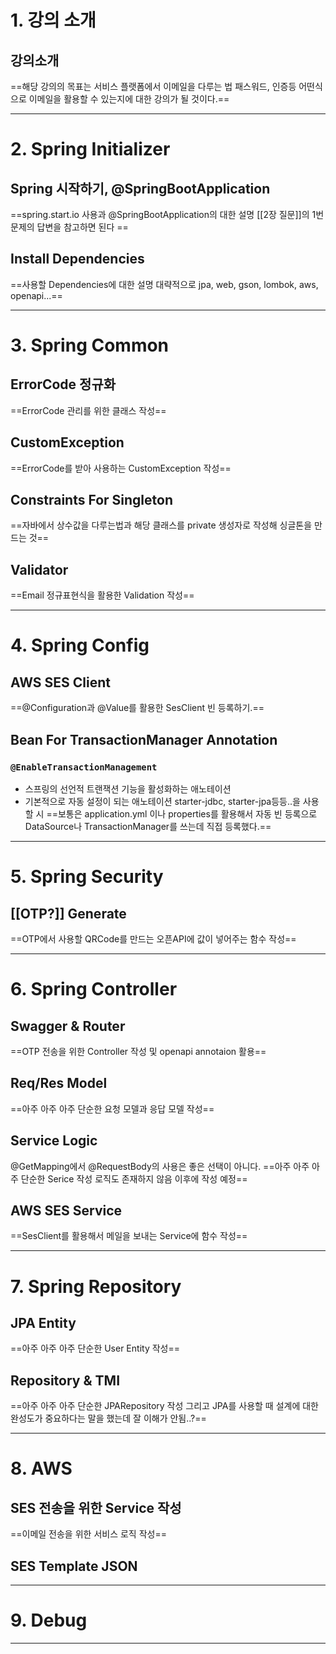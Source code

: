 # 1. 강의 소개
## 강의소개
==해당 강의의 목표는 서비스 플랫폼에서 이메일을 다루는 법 패스워드, 인증등 어떤식으로 이메일을 활용할 수 있는지에 대한 강의가 될 것이다.==
****
# 2. Spring Initializer
## Spring 시작하기, @SpringBootApplication
==spring.start.io 사용과 @SpringBootApplication의 대한 설명 [[2장 질문]]의 1번 문제의 답변을 참고하면 된다 ==
## Install Dependencies
==사용할 Dependencies에 대한 설명 대략적으로 jpa, web, gson, lombok, aws, openapi...==
****
# 3. Spring Common
## ErrorCode 정규화
==ErrorCode 관리를 위한 클래스 작성==
## CustomException
==ErrorCode를 받아 사용하는 CustomException 작성==
## Constraints For Singleton
==자바에서 상수값을 다루는법과 해당 클래스를 private 생성자로 작성해 싱글톤을 만드는 것==
## Validator
==Email 정규표현식을 활용한 Validation 작성==

****
# 4. Spring Config
## AWS SES Client
==@Configuration과 @Value를 활용한 SesClient 빈 등록하기.==
## Bean For TransactionManager Annotation
### `@EnableTransactionManagement`
- 스프링의 선언적 트랜잭션 기능을 활성화하는 애노테이션
- 기본적으로 자동 설정이 되는 애노테이션 starter-jdbc, starter-jpa등등..을 사용할 시
==보통은 application.yml 이나 properties를 활용해서 자동 빈 등록으로 DataSource나 TransactionManager를 쓰는데 직접 등록했다.==

****
# 5. Spring Security
## [[OTP?]] Generate
==OTP에서 사용할 QRCode를 만드는 오픈API에 값이 넣어주는 함수 작성==

****
# 6. Spring Controller
## Swagger & Router
==OTP 전송을 위한 Controller 작성 및 openapi annotaion 활용==
## Req/Res Model
==아주 아주 아주 단순한 요청 모델과 응답 모델 작성==
## Service Logic
@GetMapping에서 @RequestBody의 사용은 좋은 선택이 아니다.
==아주 아주 아주 단순한 Serice 작성 로직도 존재하지 않음 이후에 작성 예정==
## AWS SES Service
==SesClient를 활용해서 메일을 보내는 Service에 함수 작성==

****
# 7. Spring Repository
## JPA Entity
==아주 아주 아주 단순한 User Entity 작성==
## Repository & TMI
==아주 아주 아주 단순한 JPARepository 작성 그리고 JPA를 사용할 때 설계에 대한 완성도가 중요하다는 말을 했는데 잘 이해가 안됨..?==

****
# 8. AWS
## SES 전송을 위한 Service 작성
==이메일 전송을 위한 서비스 로직 작성==
## SES Template JSON
****
# 9. Debug

****